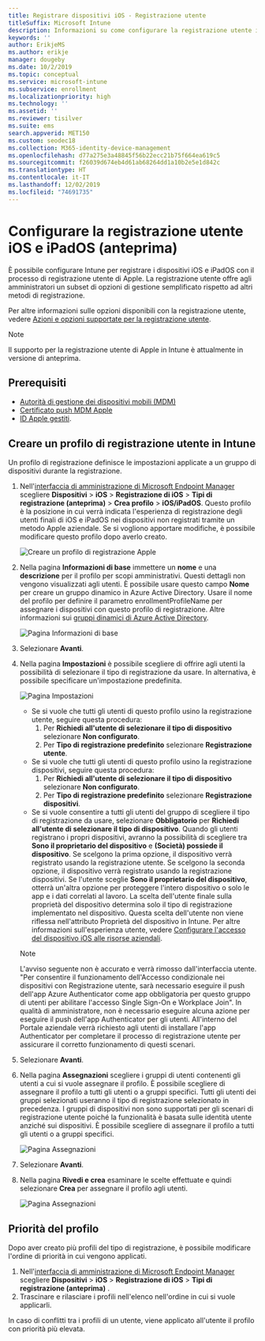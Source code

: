 ```yaml
---
title: Registrare dispositivi iOS - Registrazione utente
titleSuffix: Microsoft Intune
description: Informazioni su come configurare la registrazione utente iOS e iPadOS.
keywords: ''
author: ErikjeMS
ms.author: erikje
manager: dougeby
ms.date: 10/2/2019
ms.topic: conceptual
ms.service: microsoft-intune
ms.subservice: enrollment
ms.localizationpriority: high
ms.technology: ''
ms.assetid: ''
ms.reviewer: tisilver
ms.suite: ems
search.appverid: MET150
ms.custom: seodec18
ms.collection: M365-identity-device-management
ms.openlocfilehash: d77a275e3a48845f56b22ecc21b75f664ea619c5
ms.sourcegitcommit: f26039d674eb4d61ab68264dd1a10b2e5e1d842c
ms.translationtype: HT
ms.contentlocale: it-IT
ms.lasthandoff: 12/02/2019
ms.locfileid: "74691735"
---
```

# <a name="set-up-ios-and-ipados-user-enrollment-preview"></a>Configurare la registrazione utente iOS e iPadOS (anteprima)

È possibile configurare Intune per registrare i dispositivi iOS e iPadOS con il processo di registrazione utente di Apple. La registrazione utente offre agli amministratori un subset di opzioni di gestione semplificato rispetto ad altri metodi di registrazione.

Per altre informazioni sulle opzioni disponibili con la registrazione utente, vedere [Azioni e opzioni supportate per la registrazione utente](ios-user-enrollment-supported-actions.md).

> [!NOTE]
> Il supporto per la registrazione utente di Apple in Intune è attualmente in versione di anteprima.

## <a name="prerequisites"></a>Prerequisiti
- [Autorità di gestione dei dispositivi mobili (MDM)](../fundamentals/mdm-authority-set.md)
- [Certificato push MDM Apple](apple-mdm-push-certificate-get.md)
- [ID Apple gestiti](https://support.apple.com/guide/apple-business-manager/mdm1c9622977/web).

## <a name="create-a-user-enrollment-profile-in-intune"></a>Creare un profilo di registrazione utente in Intune

Un profilo di registrazione definisce le impostazioni applicate a un gruppo di dispositivi durante la registrazione. 

1. Nell'[interfaccia di amministrazione di Microsoft Endpoint Manager](https://go.microsoft.com/fwlink/?linkid=2109431) scegliere **Dispositivi** > **iOS** > **Registrazione di iOS** > **Tipi di registrazione (anteprima)**  > **Crea profilo** > **iOS/iPadOS**. Questo profilo è la posizione in cui verrà indicata l'esperienza di registrazione degli utenti finali di iOS e iPadOS nei dispositivi non registrati tramite un metodo Apple aziendale. Se si vogliono apportare modifiche, è possibile modificare questo profilo dopo averlo creato.

    ![Creare un profilo di registrazione Apple](./media/ios-user-enrollment/create-profile.png)

2. Nella pagina **Informazioni di base** immettere un **nome** e una **descrizione** per il profilo per scopi amministrativi. Questi dettagli non vengono visualizzati agli utenti. È possibile usare questo campo **Nome** per creare un gruppo dinamico in Azure Active Directory. Usare il nome del profilo per definire il parametro enrollmentProfileName per assegnare i dispositivi con questo profilo di registrazione. Altre informazioni sui [gruppi dinamici di Azure Active Directory](https://docs.microsoft.com/azure/active-directory/active-directory-groups-dynamic-membership-azure-portal#rules-for-devices).

    ![Pagina Informazioni di base](./media/ios-user-enrollment/basics-page.png)


3. Selezionare **Avanti**.

4. Nella pagina **Impostazioni** è possibile scegliere di offrire agli utenti la possibilità di selezionare il tipo di registrazione da usare. In alternativa, è possibile specificare un'impostazione predefinita.

    ![Pagina Impostazioni](./media/ios-user-enrollment/settings-page.png)

    - Se si vuole che tutti gli utenti di questo profilo usino la registrazione utente, seguire questa procedura:
        1. Per **Richiedi all'utente di selezionare il tipo di dispositivo** selezionare **Non configurato**.
        2. Per **Tipo di registrazione predefinito** selezionare **Registrazione utente**.
    - Se si vuole che tutti gli utenti di questo profilo usino la registrazione dispositivi, seguire questa procedura:
        1. Per **Richiedi all'utente di selezionare il tipo di dispositivo** selezionare **Non configurato**.
        2. Per **Tipo di registrazione predefinito** selezionare **Registrazione dispositivi**.
    - Se si vuole consentire a tutti gli utenti del gruppo di scegliere il tipo di registrazione da usare, selezionare **Obbligatorio** per **Richiedi all'utente di selezionare il tipo di dispositivo**. Quando gli utenti registrano i propri dispositivi, avranno la possibilità di scegliere tra **Sono il proprietario del dispositivo** e **(Società) possiede il dispositivo**. Se scelgono la prima opzione, il dispositivo verrà registrato usando la registrazione utente. Se scelgono la seconda opzione, il dispositivo verrà registrato usando la registrazione dispositivi. Se l'utente sceglie **Sono il proprietario del dispositivo**, otterrà un'altra opzione per proteggere l'intero dispositivo o solo le app e i dati correlati al lavoro. La scelta dell'utente finale sulla proprietà del dispositivo determina solo il tipo di registrazione implementato nel dispositivo. Questa scelta dell'utente non viene riflessa nell'attributo Proprietà del dispositivo in Intune. Per altre informazioni sull'esperienza utente, vedere [Configurare l'accesso del dispositivo iOS alle risorse aziendali](https://docs.microsoft.com/intune-user-help/enroll-your-device-in-intune-ios).
    
    > [!NOTE]
    > L'avviso seguente non è accurato e verrà rimosso dall'interfaccia utente.
    > "Per consentire il funzionamento dell'Accesso condizionale nei dispositivi con Registrazione utente, sarà necessario eseguire il push dell'app Azure Authenticator come app obbligatoria per questo gruppo di utenti per abilitare l'accesso Single Sign-On e Workplace Join".
    > In qualità di amministratore, non è necessario eseguire alcuna azione per eseguire il push dell'app Authenticator per gli utenti. All'interno del Portale aziendale verrà richiesto agli utenti di installare l'app Authenticator per completare il processo di registrazione utente per assicurare il corretto funzionamento di questi scenari.

5. Selezionare **Avanti**.

6. Nella pagina **Assegnazioni** scegliere i gruppi di utenti contenenti gli utenti a cui si vuole assegnare il profilo. È possibile scegliere di assegnare il profilo a tutti gli utenti o a gruppi specifici. Tutti gli utenti dei gruppi selezionati useranno il tipo di registrazione selezionato in precedenza. I gruppi di dispositivi non sono supportati per gli scenari di registrazione utente poiché la funzionalità è basata sulle identità utente anziché sui dispositivi. È possibile scegliere di assegnare il profilo a tutti gli utenti o a gruppi specifici.

    ![Pagina Assegnazioni](./media/ios-user-enrollment/assignments-page.png)

7. Selezionare **Avanti**.

8. Nella pagina **Rivedi e crea** esaminare le scelte effettuate e quindi selezionare **Crea** per assegnare il profilo agli utenti.

    ![Pagina Assegnazioni](./media/ios-user-enrollment/assignments-page.png)


## <a name="profile-priority"></a>Priorità del profilo

Dopo aver creato più profili del tipo di registrazione, è possibile modificare l'ordine di priorità in cui vengono applicati.

1. Nell'[interfaccia di amministrazione di Microsoft Endpoint Manager](https://go.microsoft.com/fwlink/?linkid=2109431) scegliere **Dispositivi** > **iOS** > **Registrazione di iOS** > **Tipi di registrazione (anteprima)** .
2. Trascinare e rilasciare i profili nell'elenco nell'ordine in cui si vuole applicarli.

In caso di conflitti tra i profili di un utente, viene applicato all'utente il profilo con priorità più elevata.


